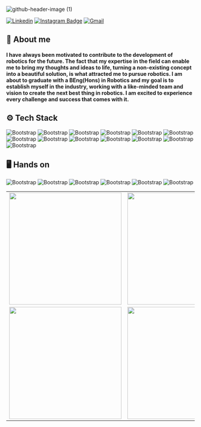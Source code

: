 

![github-header-image (1)](https://github.com/SahilRaut/SahilRaut/assets/66782904/d1981a6b-f57d-45f2-abb3-ad87f90417b4)


[![Linkedin](https://img.shields.io/badge/-LinkedIn-blue?style=flat&logo=Linkedin&logoColor=white)](https://www.linkedin.com/in/sahil-raut-5478b5218/)
[![Instagram Badge](https://img.shields.io/badge/-Instagram-purple?logo=instagram&logoColor=white&link=https://instagram.com/https://www.instagram.com/hisahil_tech//)](https://www.instagram.com/hisahil_tech/)
[![Gmail](https://img.shields.io/badge/-Gmail-c14438?style=flat&logo=Gmail&logoColor=white)](hisahiltech@gmail.com)



<h2 align="left">🤔 About me</h2>
<h4 align="left">I have always been motivated to contribute to the development of robotics for the future. The fact that my expertise in the field can enable me to bring my thoughts and ideas to life, turning a non-existing concept into a beautiful solution, is what attracted me to pursue robotics. I am about to graduate with a BEng(Hons) in Robotics and my goal is to establish myself in the industry, working with a like-minded team and vision to create the next best thing in robotics. I am excited to experience every challenge and success that comes with it.</h4>

<h2 align="left">⚙️ Tech Stack</h2>

![Bootstrap](https://img.shields.io/badge/-Python-05122A?style=flat&logo=Python&color=303033) 
![Bootstrap](https://img.shields.io/badge/-Docker-05122A?style=flat&logo=Docker&color=303033) 
![Bootstrap](https://img.shields.io/badge/-C-05122A?style=flat&logo=C&color=303033) 
![Bootstrap](https://img.shields.io/badge/-C%2B%2B-05122A?style=flat&logo=C++&color=303033) 
![Bootstrap](https://img.shields.io/badge/-Linux-05122A?style=flat&logo=Linux&color=303033) 
![Bootstrap](https://img.shields.io/badge/-PyTorch-05122A?style=flat&logo=PyTorch&color=303033) 
![Bootstrap](https://img.shields.io/badge/-Numpy-05122A?style=flat&logo=Numpy&color=303033) 
![Bootstrap](https://img.shields.io/badge/-Matplotlib-05122A?style=flat&logo=Matplotlib&color=303033) 
![Bootstrap](https://img.shields.io/badge/-Visual%20Studio%20Code-05122A?style=flat&logo=Visual-Studio-Code&color=303033) 
![Bootstrap](https://img.shields.io/badge/-Arduino-05122A?style=flat&logo=Arduino&color=303033) 
![Bootstrap](https://img.shields.io/badge/-Raspberry%20pi%20-05122A?style=flat&logo=Raspberry-pi&color=303033)
![Bootstrap](https://img.shields.io/badge/-ROS-05122A?style=flat-square&logo=ROS&color=353535) 
![Bootstrap](https://img.shields.io/badge/-Ubuntu-05122A?style=flat-square&logo=Ubuntu&color=353535)


<h2 align="left">🖥️ Hands on</h2>

![Bootstrap](https://img.shields.io/badge/-Arduino%20Uno-05122A?style=flat-square&logo=Arduino-Uno&color=353535) 
![Bootstrap](https://img.shields.io/badge/-Raspberry%20pi%203%2B%2C%203%2C%204-05122A?style=flat-square&logo=Raspberry-pi-3+,-3,-4&color=353535) 
![Bootstrap](https://img.shields.io/badge/-ATiny85-05122A?style=flat-square&logo=ATiny85&color=353535) 
![Bootstrap](https://img.shields.io/badge/-dsPIC30F4011-05122A?style=flat-square&logo=dsPIC30F4011&color=353535) 
![Bootstrap](https://img.shields.io/badge/-ESP32Wroom32%20%20/%20ESP8266-05122A?style=flat-square&logo=ESP32Wroom32-/-ESP8266&color=353535)
![Bootstrap](https://img.shields.io/badge/-STM32-05122A?style=flat-square&logo=STM32&color=353535)

<table border="0">
<tr>
    <td> <!-- Tile 1 -->
        <a href="https://github.com/ySahilRaut/HRI Game(NAO Robot)">
            <img src="https://github.com/SahilRaut/SahilRaut/assets/66782904/d015b7d2-895e-46ce-80b5-a43c9fb25797" width="300" height="300" />
        </a>
    </td>
    <td> <!-- Tile 2 -->
        <a href="https://github.com/SahilRaut/project_2">
            <img src="https://path_to_your_project_2_image.png" width="300" height="300" />
        </a>
    </td>
 </tr>
 <tr>
    <td> <!-- Tile 3 -->
        <a href="https://github.com/your_username/project_3">
            <img src="https://path_to_your_project_3_image.png" width="300" height="300" />
        </a>
    </td>
    <td> <!-- Tile 4 -->
        <a href="https://github.com/your_username/project_4">
            <img src="https://path_to_your_project_4_image.png" width="300" height="300" />
        </a>
    </td>
 </tr>
</table>




